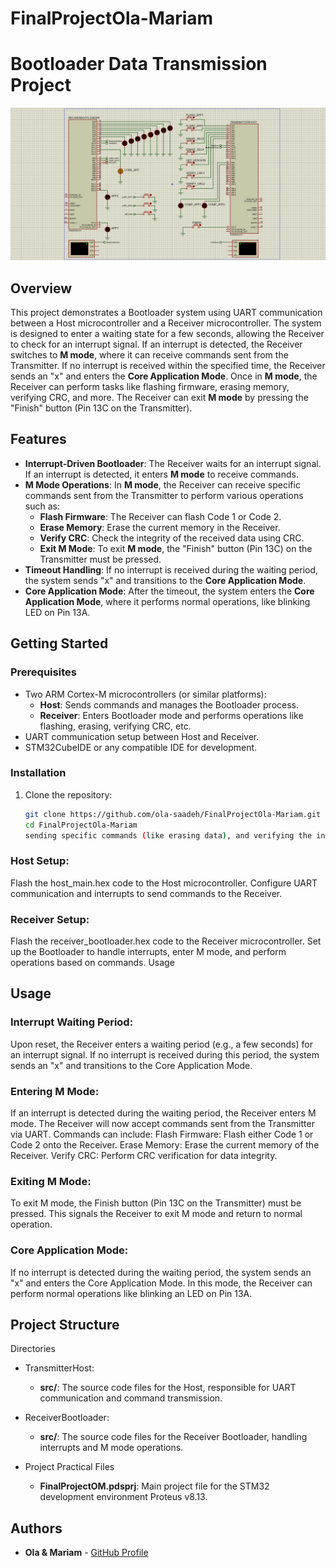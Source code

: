 # FinalProjectOla-Mariam

# Bootloader Data Transmission Project

![My Project Image](./finalproject.png)

## Overview

This project demonstrates a Bootloader system using UART communication between a Host microcontroller and a Receiver microcontroller. The system is designed to enter a waiting state for a few seconds, allowing the Receiver to check for an interrupt signal. If an interrupt is detected, the Receiver switches to **M mode**, where it can receive commands sent from the Transmitter. If no interrupt is received within the specified time, the Receiver sends an "x" and enters the **Core Application Mode**. Once in **M mode**, the Receiver can perform tasks like flashing firmware, erasing memory, verifying CRC, and more. The Receiver can exit **M mode** by pressing the "Finish" button (Pin 13C on the Transmitter).

## Features

- **Interrupt-Driven Bootloader**: The Receiver waits for an interrupt signal. If an interrupt is detected, it enters **M mode** to receive commands.
- **M Mode Operations**: In **M mode**, the Receiver can receive specific commands sent from the Transmitter to perform various operations such as:
  - **Flash Firmware**: The Receiver can flash Code 1 or Code 2.
  - **Erase Memory**: Erase the current memory in the Receiver.
  - **Verify CRC**: Check the integrity of the received data using CRC.
  - **Exit M Mode**: To exit **M mode**, the "Finish" button (Pin 13C) on the Transmitter must be pressed.
- **Timeout Handling**: If no interrupt is received during the waiting period, the system sends "x" and transitions to the **Core Application Mode**.
- **Core Application Mode**: After the timeout, the system enters the **Core Application Mode**, where it performs normal operations, like blinking LED on Pin 13A.

## Getting Started

### Prerequisites

- Two ARM Cortex-M microcontrollers (or similar platforms):
  - **Host**: Sends commands and manages the Bootloader process.
  - **Receiver**: Enters Bootloader mode and performs operations like flashing, erasing, verifying CRC, etc.
- UART communication setup between Host and Receiver.
- STM32CubeIDE or any compatible IDE for development.

### Installation

1. Clone the repository:

   ```bash
   git clone https://github.com/ola-saadeh/FinalProjectOla-Mariam.git
   cd FinalProjectOla-Mariam
   sending specific commands (like erasing data), and verifying the integrity of the data through CRC.
   ```

### Host Setup:

Flash the host_main.hex code to the Host microcontroller.
Configure UART communication and interrupts to send commands to the Receiver.

### Receiver Setup:

Flash the receiver_bootloader.hex code to the Receiver microcontroller.
Set up the Bootloader to handle interrupts, enter M mode, and perform operations based on commands.
Usage

## Usage

### Interrupt Waiting Period:

Upon reset, the Receiver enters a waiting period (e.g., a few seconds) for an interrupt signal.
If no interrupt is received during this period, the system sends an "x" and transitions to the Core Application Mode.

### Entering M Mode:

If an interrupt is detected during the waiting period, the Receiver enters M mode.
The Receiver will now accept commands sent from the Transmitter via UART. Commands can include:
Flash Firmware: Flash either Code 1 or Code 2 onto the Receiver.
Erase Memory: Erase the current memory of the Receiver.
Verify CRC: Perform CRC verification for data integrity.

### Exiting M Mode:

To exit M mode, the Finish button (Pin 13C on the Transmitter) must be pressed. This signals the Receiver to exit M mode and return to normal operation.

### Core Application Mode:

If no interrupt is detected during the waiting period, the system sends an "x" and enters the Core Application Mode.
In this mode, the Receiver can perform normal operations like blinking an LED on Pin 13A.

## Project Structure

Directories

- TransmitterHost:

  - **src/**: The source code files for the Host, responsible for UART communication and command transmission.

- ReceiverBootloader:

  - **src/**: The source code files for the Receiver Bootloader, handling interrupts and M mode operations.

- Project Practical Files

  - **FinalProjectOM.pdsprj**: Main project file for the STM32 development environment Proteus v8.13.

## Authors

- **Ola & Mariam** - [GitHub Profile](https://github.com/ola-saadeh)
